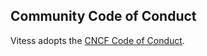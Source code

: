 ## Community Code of Conduct

Vitess adopts the [CNCF Code of Conduct](https://github.com/cncf/foundation/blob/master/code-of-conduct.md).
